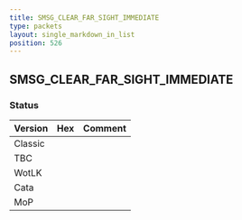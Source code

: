 ```yaml
---
title: SMSG_CLEAR_FAR_SIGHT_IMMEDIATE
type: packets
layout: single_markdown_in_list
position: 526
---
```


## SMSG_CLEAR_FAR_SIGHT_IMMEDIATE

### Status

Version | Hex | Comment
---------- | ---------- | ---------- 
Classic |  |  
TBC |  |  
WotLK |  |  
Cata |  |  
MoP |  |  